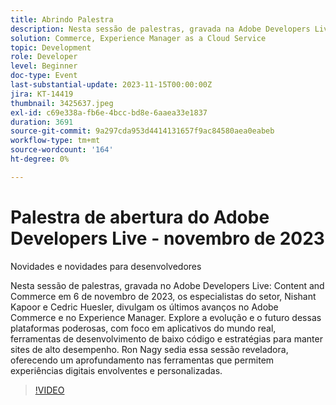 ```yaml
---
title: Abrindo Palestra
description: Nesta sessão de palestras, gravada na Adobe Developers Live Content and Commerce em 6 de novembro de 2023, os especialistas do setor, Nishant Kapoor e Cedric Huesler, revelam os últimos avanços no Adobe Commerce e no Experience Manager. Explore a evolução e o futuro dessas plataformas poderosas, com foco em aplicativos do mundo real, ferramentas de desenvolvimento de baixo código e estratégias para manter sites de alto desempenho. Ron Nagy sedia essa sessão reveladora, oferecendo um aprofundamento nas ferramentas que permitem experiências digitais envolventes e personalizadas.
solution: Commerce, Experience Manager as a Cloud Service
topic: Development
role: Developer
level: Beginner
doc-type: Event
last-substantial-update: 2023-11-15T00:00:00Z
jira: KT-14419
thumbnail: 3425637.jpeg
exl-id: c69e338a-fb6e-4bcc-bd8e-6aaea33e1837
duration: 3691
source-git-commit: 9a297cda953d4414131657f9ac84580aea0eabeb
workflow-type: tm+mt
source-wordcount: '164'
ht-degree: 0%

---
```


# Palestra de abertura do Adobe Developers Live - novembro de 2023

Novidades e novidades para desenvolvedores

Nesta sessão de palestras, gravada no Adobe Developers Live: Content and Commerce em 6 de novembro de 2023, os especialistas do setor, Nishant Kapoor e Cedric Huesler, divulgam os últimos avanços no Adobe Commerce e no Experience Manager. Explore a evolução e o futuro dessas plataformas poderosas, com foco em aplicativos do mundo real, ferramentas de desenvolvimento de baixo código e estratégias para manter sites de alto desempenho. Ron Nagy sedia essa sessão reveladora, oferecendo um aprofundamento nas ferramentas que permitem experiências digitais envolventes e personalizadas.

>[!VIDEO](https://video.tv.adobe.com/v/3425637/?learn=on)
